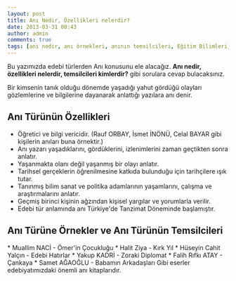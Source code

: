 ```yaml
---
layout: post
title: Anı Nedir, Özellikleri nelerdir?
date: 2013-03-31 00:43
author: admin
comments: true
tags: [anı nedir, anı örnekleri, anının temsilcileri, Eğitim Bilimleri, kpss, kpss eğitim bilimleri, Makale, Son Konular]
---
```

Bu yazımızda edebi türlerden Anı konusunu ele alacağız. <strong>Anı nedir, özellikleri nelerdir, temsilcileri kimlerdir?</strong> gibi sorulara cevap bulacaksınız.

Bir kimsenin tanık olduğu dönemde yaşadığı yahut gördüğü olayları gözlemlerine ve bilgilerine dayanarak anlattığı yazılara anı denir.
<h2>Anı Türünün Özellikleri</h2>
<ul>
	<li><span style="line-height: 13px;">Öğretici ve bilgi vericidir. (Rauf ORBAY, İsmet İNÖNÜ, Celal BAYAR gibi kişilerin anıları buna örnektir.)</span></li>
	<li>Anı yazarı yaşadıklarını, gördüklerini, izlenimlerini zaman geçtikten sonra anlatır.</li>
	<li>Yaşanmakta olanı değil yaşanmış bir olayı anlatır.</li>
	<li>Tarihsel gerçeklerin öğrenilmesine katkıda bulunduğu için tarihçilere ışık tutar.</li>
	<li>Tanınmış bilim sanat ve politika adamlarının yaşamlarını, çalışma ve araştırmalarını anlatır.</li>
	<li>Geçmiş birinci kişinin ağzından kişisel yargılar ve yorumlarla verilir.</li>
	<li>Edebi tür anlamında anı Türkiye'de Tanzimat Döneminde başlamıştır.</li>
</ul>
<h2>Anı Türüne Örnekler ve Anı Türünün Temsilcileri</h2>
* Muallim NACİ - Ömer'in Çocukluğu
* Halit Ziya - Kırk Yıl
* Hüseyin Cahit Yalçın - Edebi Hatırlar
* Yakup KADRİ - Zoraki Diplomat
* Falih Rıfkı ATAY - Çankaya
* Samet AĞAOĞLU - Babamın Arkadaşları
Gibi eserler edebiyatımızdaki önemli anı kitaplarıdır.
